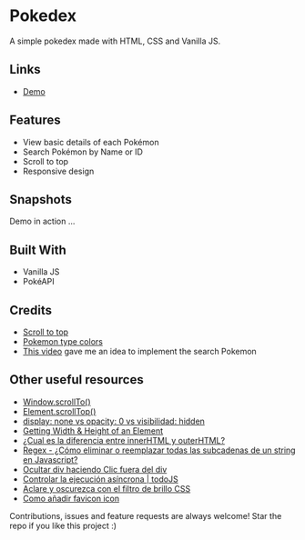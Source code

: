 # Pokedex
A simple pokedex made with HTML, CSS and Vanilla JS.

## Links
- [Demo](https://mauricodev.github.io/pokedex)

## Features
- View basic details of each Pokémon
- Search Pokémon by Name or ID
- Scroll to top
- Responsive design

## Snapshots

Demo in action
...

## Built With
- Vanilla JS
- PokéAPI

## Credits
- [Scroll to top](https://www.youtube.com/watch?v=EqaatuE4vQE)
- [Pokemon type colors](https://gist.github.com/apaleslimghost/0d25ec801ca4fc43317bcff298af43c3)
- [This video](https://www.youtube.com/watch?v=NduleX-AC74&t) gave me an idea to implement the search Pokemon  

## Other useful resources
- [Window.scrollTo()](https://developer.mozilla.org/es/docs/Web/API/Window/scrollTo)
- [Element.scrollTop()](https://developer.mozilla.org/en-US/docs/Web/API/Element/scrollTop)
- [display: none vs opacity: 0 vs visibilidad: hidden](https://thisthat.dev/display-none-vs-opacity-0-vs-visibility-hidden/)
- [Getting Width & Height of an Element](https://www.javascripttutorial.net/javascript-dom/javascript-width-height/)
- [¿Cual es la diferencia entre innerHTML y outerHTML?](https://es.stackoverflow.com/questions/127011/cual-es-la-diferencia-entre-innerhtml-y-outerhtml)
- [Regex - ¿Cómo eliminar o reemplazar todas las subcadenas de un string en Javascript?](https://es.stackoverflow.com/questions/49125/c%C3%B3mo-eliminar-o-reemplazar-todas-las-subcadenas-de-un-string-en-javascript/49130)
- [Ocultar div haciendo Clic fuera del div](https://codepen.io/jguillermo-cel/pen/LyMJMX)
- [Controlar la ejecución asíncrona | todoJS](https://www.todojs.com/controlar-la-ejecucion-asincrona/)
- [Aclare y oscurezca con el filtro de brillo CSS](https://til.hashrocket.com/posts/4jhm8rrq7c-lighten-and-darken-with-css-brightness-filter)
- [Como añadir favicon icon](https://stackoverflow.com/questions/6644684/do-you-have-to-include-link-rel-icon-href-favicon-ico-type-image-x-icon)

Contributions, issues and feature requests are always welcome! Star the repo if you like this project :)
